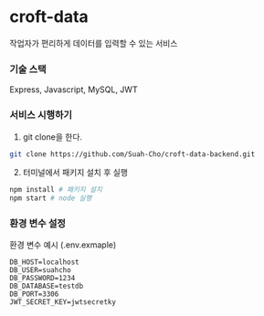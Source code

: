 # croft-data
작업자가 편리하게 데이터를 입력할 수 있는 서비스

### 기술 스택
Express, Javascript, MySQL, JWT

### 서비스 시행하기
1. git clone을 한다.
```bash
git clone https://github.com/Suah-Cho/croft-data-backend.git
```

2. 터미널에서 패키지 설치 후 실행
```bash
npm install # 패키지 설치
npm start # node 실행
```

### 환경 변수 설정
환경 변수 예시 (.env.exmaple)
```.env
DB_HOST=localhost
DB_USER=suahcho
DB_PASSWORD=1234
DB_DATABASE=testdb
DB_PORT=3306
JWT_SECRET_KEY=jwtsecretky
```